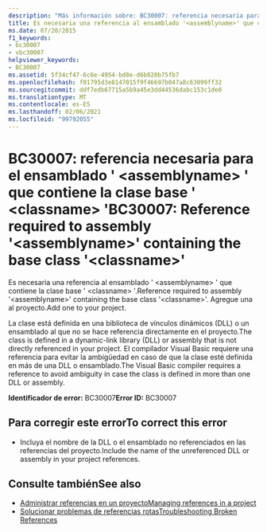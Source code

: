 ```yaml
---
description: "Más información sobre: BC30007: referencia necesaria para el ensamblado ' <assemblyname> ' que contiene la clase base '<classname>"
title: Es necesaria una referencia al ensamblado '<assemblyname>' que contenga la clase base '<classname>'
ms.date: 07/20/2015
f1_keywords:
- bc30007
- vbc30007
helpviewer_keywords:
- BC30007
ms.assetid: 5f34cf47-6c6e-4954-bd8e-d6b020b75fb7
ms.openlocfilehash: f01795d3e8147015f9f46697b047a8c63099ff32
ms.sourcegitcommit: ddf7edb67715a5b9a45e3dd44536dabc153c1de0
ms.translationtype: MT
ms.contentlocale: es-ES
ms.lasthandoff: 02/06/2021
ms.locfileid: "99792055"
---
```

# <a name="bc30007-reference-required-to-assembly-assemblyname-containing-the-base-class-classname"></a><span data-ttu-id="67057-103">BC30007: referencia necesaria para el ensamblado ' \<assemblyname> ' que contiene la clase base ' \<classname> '</span><span class="sxs-lookup"><span data-stu-id="67057-103">BC30007: Reference required to assembly '\<assemblyname>' containing the base class '\<classname>'</span></span>

<span data-ttu-id="67057-104">Es necesaria una referencia al ensamblado ' \<assemblyname> ' que contiene la clase base ' \<classname> '.</span><span class="sxs-lookup"><span data-stu-id="67057-104">Reference required to assembly '\<assemblyname>' containing the base class '\<classname>'.</span></span> <span data-ttu-id="67057-105">Agregue una al proyecto.</span><span class="sxs-lookup"><span data-stu-id="67057-105">Add one to your project.</span></span>

 <span data-ttu-id="67057-106">La clase está definida en una biblioteca de vínculos dinámicos (DLL) o un ensamblado al que no se hace referencia directamente en el proyecto.</span><span class="sxs-lookup"><span data-stu-id="67057-106">The class is defined in a dynamic-link library (DLL) or assembly that is not directly referenced in your project.</span></span> <span data-ttu-id="67057-107">El compilador Visual Basic requiere una referencia para evitar la ambigüedad en caso de que la clase esté definida en más de una DLL o ensamblado.</span><span class="sxs-lookup"><span data-stu-id="67057-107">The Visual Basic compiler requires a reference to avoid ambiguity in case the class is defined in more than one DLL or assembly.</span></span>

 <span data-ttu-id="67057-108">**Identificador de error:** BC30007</span><span class="sxs-lookup"><span data-stu-id="67057-108">**Error ID:** BC30007</span></span>

## <a name="to-correct-this-error"></a><span data-ttu-id="67057-109">Para corregir este error</span><span class="sxs-lookup"><span data-stu-id="67057-109">To correct this error</span></span>

- <span data-ttu-id="67057-110">Incluya el nombre de la DLL o el ensamblado no referenciados en las referencias del proyecto.</span><span class="sxs-lookup"><span data-stu-id="67057-110">Include the name of the unreferenced DLL or assembly in your project references.</span></span>

## <a name="see-also"></a><span data-ttu-id="67057-111">Consulte también</span><span class="sxs-lookup"><span data-stu-id="67057-111">See also</span></span>

- [<span data-ttu-id="67057-112">Administrar referencias en un proyecto</span><span class="sxs-lookup"><span data-stu-id="67057-112">Managing references in a project</span></span>](/visualstudio/ide/managing-references-in-a-project)
- [<span data-ttu-id="67057-113">Solucionar problemas de referencias rotas</span><span class="sxs-lookup"><span data-stu-id="67057-113">Troubleshooting Broken References</span></span>](/visualstudio/ide/troubleshooting-broken-references)

